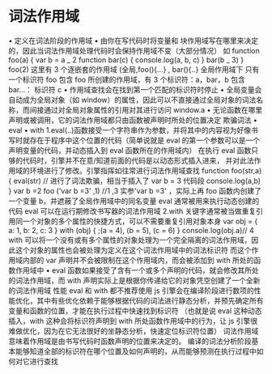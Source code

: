 # 词法作用域

• 定义在词法阶段的作用域
• 由你在写代码时将变量和 块作用域写在哪里来决定的，因此当词法作用域处理代码时会保持作用域不变（大部分情况）
如
function foo(a) {
var b = a _ 2
function bar(c) {
console.log(a, b, c)
}
bar(b _ 3)
}
foo(2)
这里有 3 个逐嵌套的作用域 (全局,foo(){...} , bar(){..}
全局作用域下 只有一个标识符 foo
包含 foo 所创建的作用域，有 3 个标识符：a，bar，b
包含 bar...： 标识符 c
• 作用域查找会在找到第一个匹配的标识符时停止
• 全局变量会自动成为全局对象（如 window）的属性，因此可以不直接通过全局对象的词法名称，而间接通过对全局对象属性的引用对其进行访问 window.a
• 无论函数在哪里声明或被调用，它的词法作用域都只由函数被声明时所处的位置决定
欺骗词法
• eval
• with
1.eval(..)函数接受一个字符串作为参数，并将其中的内容视为好像书写时就存在于程序中这个位置的代码（简单说就是 eval 的第一个参数可以是一个声明变量的代码，并动态插入到 eval 函数所在的作用域内）
在执行 eval 函数只够的代码时，引擎并不在意/知道前面的代码是以动态形式插入进来， 并对此法作用域的环境进行了修改。引擎指挥如往常进行词法作用域查找
function foo(str,a){
eval(str) // 进行了词法欺骗，相当于插入了 var b = 3 代码段
console.log(a,b)
}
var b =2
foo ('var b =3' ,1) //1 ,3
实参'var b =3' ，实际上再 foo 函数内创建了一个变量 b，并遮蔽了全局作用域中的同名变量
eval 通常被用来执行动态创建的代码
eval 可以在运行期修改书写器的词法作用域
2.with 关键字通常被当做重复引用同一个对象的多个属性的快捷方式，可以不需要重复引用对象本身
var obj = {
a: 1,
b: 2,
c: 3
}
with (obj) {
;(a = 4), (b = 5), (c = 6)
}
console.log(obj.a)// 4
with 可以将一个没有或有多个属性的对象处理为一个完全隔离的词法作用域，因此这个对象的属性也会被处理为定义在这个词法作用域中的词法标识符
而这个作用域内部的 var 声明并不会被限制在这个作用域内，而会被添加到 with 所处的函数作用域中
• eval 函数如果接受了含有一个或多个声明的代码，就会修改其所处的词法作用域，而 with 声明实际上是根据你传递给它的对象凭空创建了一个全新的词法作用域
性能
eval 和 with 都不推荐使用
js 引擎会在编译阶段进行数项的性能优化，其中有些优化依赖于能够根据代码的词法进行静态分析，并预先确定所有变量和函数的位置，才能在执行过程中快速找到标识符
（也就是说 eval 这种动态插入，with 这种会将标识符声明到 with 所处函数作用域中的行为，让 js 引擎很难做优化，因为在它无法很好的坐静态分析，快速定位标识符位置）
词法作用域意味着作用域是由书写代码时函数声明的位置来决定的。
编译的词法分析阶段基本能够知道全部的标识符在哪个位置及如何声明的，从而能够预测在执行过程中如何对它进行查找
